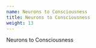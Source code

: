 ```yaml
---
name: Neurons to Consciousness
title: Neurons to Consciousness
weight: 13
---
```


Neurons to Consciousness